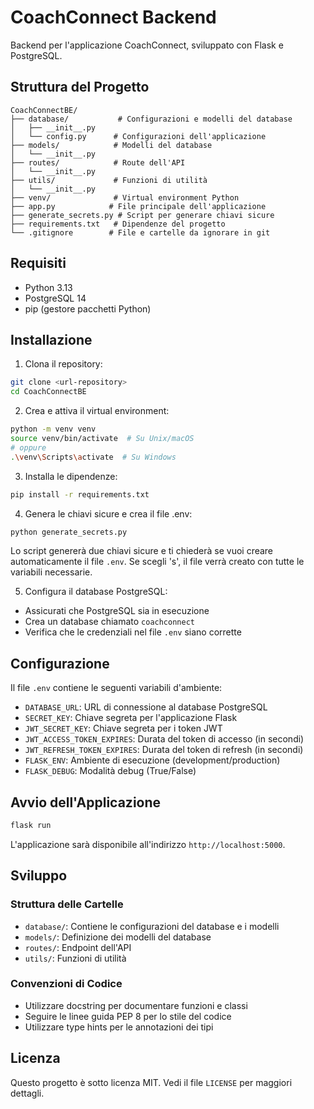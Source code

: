 # CoachConnect Backend

Backend per l'applicazione CoachConnect, sviluppato con Flask e PostgreSQL.

## Struttura del Progetto

```
CoachConnectBE/
├── database/           # Configurazioni e modelli del database
│   ├── __init__.py
│   └── config.py      # Configurazioni dell'applicazione
├── models/            # Modelli del database
│   └── __init__.py
├── routes/            # Route dell'API
│   └── __init__.py
├── utils/             # Funzioni di utilità
│   └── __init__.py
├── venv/              # Virtual environment Python
├── app.py            # File principale dell'applicazione
├── generate_secrets.py # Script per generare chiavi sicure
├── requirements.txt   # Dipendenze del progetto
└── .gitignore        # File e cartelle da ignorare in git
```

## Requisiti

- Python 3.13
- PostgreSQL 14
- pip (gestore pacchetti Python)

## Installazione

1. Clona il repository:
```bash
git clone <url-repository>
cd CoachConnectBE
```

2. Crea e attiva il virtual environment:
```bash
python -m venv venv
source venv/bin/activate  # Su Unix/macOS
# oppure
.\venv\Scripts\activate  # Su Windows
```

3. Installa le dipendenze:
```bash
pip install -r requirements.txt
```

4. Genera le chiavi sicure e crea il file .env:
```bash
python generate_secrets.py
```
Lo script genererà due chiavi sicure e ti chiederà se vuoi creare automaticamente il file `.env`. Se scegli 's', il file verrà creato con tutte le variabili necessarie.

5. Configura il database PostgreSQL:
- Assicurati che PostgreSQL sia in esecuzione
- Crea un database chiamato `coachconnect`
- Verifica che le credenziali nel file `.env` siano corrette

## Configurazione

Il file `.env` contiene le seguenti variabili d'ambiente:

- `DATABASE_URL`: URL di connessione al database PostgreSQL
- `SECRET_KEY`: Chiave segreta per l'applicazione Flask
- `JWT_SECRET_KEY`: Chiave segreta per i token JWT
- `JWT_ACCESS_TOKEN_EXPIRES`: Durata del token di accesso (in secondi)
- `JWT_REFRESH_TOKEN_EXPIRES`: Durata del token di refresh (in secondi)
- `FLASK_ENV`: Ambiente di esecuzione (development/production)
- `FLASK_DEBUG`: Modalità debug (True/False)

## Avvio dell'Applicazione

```bash
flask run
```

L'applicazione sarà disponibile all'indirizzo `http://localhost:5000`.

## Sviluppo

### Struttura delle Cartelle

- `database/`: Contiene le configurazioni del database e i modelli
- `models/`: Definizione dei modelli del database
- `routes/`: Endpoint dell'API
- `utils/`: Funzioni di utilità

### Convenzioni di Codice

- Utilizzare docstring per documentare funzioni e classi
- Seguire le linee guida PEP 8 per lo stile del codice
- Utilizzare type hints per le annotazioni dei tipi

## Licenza

Questo progetto è sotto licenza MIT. Vedi il file `LICENSE` per maggiori dettagli. 